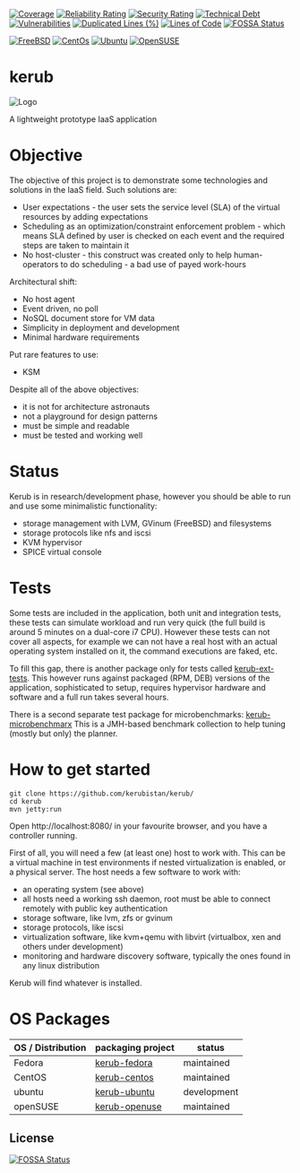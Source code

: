 [![Coverage](https://sonarcloud.io/api/project_badges/measure?project=Debugistan&metric=coverage)](https://sonarcloud.io/dashboard?id=Debugistan)
[![Reliability Rating](https://sonarcloud.io/api/project_badges/measure?project=Debugistan&metric=reliability_rating)](https://sonarcloud.io/dashboard?id=Debugistan)
[![Security Rating](https://sonarcloud.io/api/project_badges/measure?project=Debugistan&metric=security_rating)](https://sonarcloud.io/dashboard?id=Debugistan)
[![Technical Debt](https://sonarcloud.io/api/project_badges/measure?project=Debugistan&metric=sqale_index)](https://sonarcloud.io/dashboard?id=Debugistan)
[![Vulnerabilities](https://sonarcloud.io/api/project_badges/measure?project=Debugistan&metric=vulnerabilities)](https://sonarcloud.io/dashboard?id=Debugistan)
[![Duplicated Lines (%)](https://sonarcloud.io/api/project_badges/measure?project=Debugistan&metric=duplicated_lines_density)](https://sonarcloud.io/dashboard?id=Debugistan)
[![Lines of Code](https://sonarcloud.io/api/project_badges/measure?project=Debugistan&metric=ncloc)](https://sonarcloud.io/dashboard?id=Debugistan)
[![FOSSA Status](https://app.fossa.io/api/projects/git%2Bgithub.com%2Fkerubistan%2Fkerub.svg?type=shield)](https://app.fossa.io/projects/git%2Bgithub.com%2Fkerubistan%2Fkerub?ref=badge_shield)

[![FreeBSD](https://img.shields.io/badge/FreeBSD-10+-red.svg)](http://freebsd.org)
[![CentOs](https://img.shields.io/badge/CentOs-6+-blue.svg)](https://centos.org/)
[![Ubuntu](https://img.shields.io/badge/Ubuntu-14+-red.svg)](http://ubuntu.com)
[![OpenSUSE](https://img.shields.io/badge/OpenSUSE-13+-green.svg)](http://opensuse.org)

kerub
=====

![Logo](https://raw.githubusercontent.com/kerubistan/kerub/master/src/main/webapp/img/kerub.png)

A lightweight prototype IaaS application


Objective
=======

The objective of this project is to demonstrate some technologies and solutions in the IaaS field.
Such solutions are:
 * User expectations - the user sets the service level (SLA) of the virtual resources by adding expectations
 * Scheduling as an optimization/constraint enforcement problem - which means SLA defined by user is checked on each event and the required steps are taken to maintain it
 * No host-cluster - this construct was created only to help human-operators to do scheduling - a bad use of payed work-hours

Architectural shift:
 * No host agent
 * Event driven, no poll
 * NoSQL document store for VM data
 * Simplicity in deployment and development
 * Minimal hardware requirements

Put rare features to use:
 * KSM

Despite all of the above objectives:
 * it is not for architecture astronauts
 * not a playground for design patterns
 * must be simple and readable
 * must be tested and working well

Status
=======

Kerub is in research/development phase, however you should be able to run and use some minimalistic functionality:
 - storage management with LVM, GVinum (FreeBSD) and filesystems
 - storage protocols like nfs and iscsi
 - KVM hypervisor
 - SPICE virtual console

Tests
=====

Some tests are included in the application, both unit and integration tests, these tests can simulate workload and
run very quick (the full build is around 5 minutes on a dual-core i7 CPU). However these tests can not cover all aspects,
for example we can not have a real host with an actual operating system installed on it, the command executions are faked, etc.

To fill this gap, there is another package only for tests called [kerub-ext-tests](https://github.com/kerubistan/kerub-ext-tests).
This however runs against packaged (RPM, DEB) versions of the application, sophisticated to setup, requires hypervisor 
hardware and software and a full run takes several hours.

There is a second separate test package for microbenchmarks: [kerub-microbenchmarx](https://github.com/kerubistan/kerub-microbenchmarx)
This is a JMH-based benchmark collection to help tuning (mostly but only) the planner.

How to get started
=======

``` 
git clone https://github.com/kerubistan/kerub/
cd kerub
mvn jetty:run
```

Open http://localhost:8080/ in your favourite browser, and you have a controller running.

First of all, you will need a few (at least one) host to work with. This can be a virtual machine in test environments if nested virtualization is enabled, or a physical server.
The host needs a few software to work with:
 * an operating system (see above)
 * all hosts need a working ssh daemon, root must be able to connect remotely with public key authentication
 * storage software, like lvm, zfs or gvinum
 * storage protocols, like iscsi
 * virtualization software, like kvm+qemu with libvirt (virtualbox, xen and others under development)
 * monitoring and hardware discovery software, typically the ones found in any linux distribution

Kerub will find whatever is installed.

OS Packages
===========

| OS / Distribution | packaging project 										   | status 	 |
|-------------------|--------------------------------------------------------------|-------------| 
| Fedora			| [kerub-fedora](https://github.com/kerubistan/kerub-fedora)   | maintained  |
| CentOS			| [kerub-centos](https://github.com/kerubistan/kerub-centos)   | maintained  |
| ubuntu			| [kerub-ubuntu](https://github.com/kerubistan/kerub-ubuntu)   | development |
| openSUSE			| [kerub-openuse](https://github.com/kerubistan/kerub-opensuse)| maintained  |



## License
[![FOSSA Status](https://app.fossa.io/api/projects/git%2Bgithub.com%2Fkerubistan%2Fkerub.svg?type=large)](https://app.fossa.io/projects/git%2Bgithub.com%2Fkerubistan%2Fkerub?ref=badge_large)